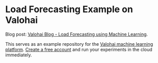# Load Forecasting Example on Valohai

Blog post: [Valohai Blog - Load Forecasting using Machine Learning][blog].

This serves as an example repository for the [Valohai machine learning platform][vh]. [Create a free account](https://app.valohai.com/accounts/signup/) and run your experiments in the cloud immediately.

[blog]: https://blog.valohai.com/smart-grids-use-machine-learning-to-forecast-load
[vh]: https://valohai.com/
